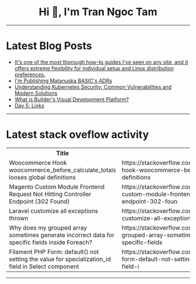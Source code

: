 <h1 align="center">Hi 👋, I'm Tran Ngoc Tam</h1>

---

# Latest Blog Posts 
<!-- BLOG-POST-LIST:START -->
- [It&#39;s one of the most thorough how-to guides I&#39;ve seen on any site, and it offers extreme flexibility for individual setup and Linux distribution preferences.](https://dev.to/zaznet/its-one-of-the-most-thorough-how-to-guides-ive-seen-on-any-site-and-it-offers-extreme-2fd3)
- [I&#39;m Publishing Matanuska BASIC&#39;s ADRs](https://dev.to/jfhbrook/im-publishing-matanuskas-adrs-1fkg)
- [Understanding Kubernetes Security: Common Vulnerabilities and Modern Solutions](https://dev.to/nolunchbreaks_22/understanding-kubernetes-security-common-vulnerabilities-and-modern-solutions-2p3j)
- [What is Builder&#39;s Visual Development Platform?](https://dev.to/builderio/what-is-builders-visual-development-platform-3c3k)
- [Day 5: Links](https://dev.to/theoriginalbpc/day-5-links-3aa8)
<!-- BLOG-POST-LIST:END -->

---

# Latest stack oveflow activity
<table>
  <tr><th>Title</th><th>Link</th></tr>
  <!-- STACKOVERFLOW:START --><tr><td>Woocommerce Hook woocommerce_before_calculate_totals looses global definitions</td><td>https://stackoverflow.com/questions/79279006/woocommerce-hook-woocommerce-before-calculate-totals-looses-global-definitions</td></tr><tr><td>Magento Custom Module Frontend Request Not Hitting Controller Endpoint &lpar;302 Found&rpar;</td><td>https://stackoverflow.com/questions/79278926/magento-custom-module-frontend-request-not-hitting-controller-endpoint-302-foun</td></tr><tr><td>Laravel customize all exceptions thrown</td><td>https://stackoverflow.com/questions/79278623/laravel-customize-all-exceptions-thrown</td></tr><tr><td>Why does my grouped array sometimes generate incorrect data for specific fields inside Foreach?</td><td>https://stackoverflow.com/questions/79278603/why-does-my-grouped-array-sometimes-generate-incorrect-data-for-specific-fields</td></tr><tr><td>Filament PHP Form: default&lpar;&rpar; not setting the value for specialization_id field in Select component</td><td>https://stackoverflow.com/questions/79278542/filament-php-form-default-not-setting-the-value-for-specialization-id-field-i</td></tr><!-- STACKOVERFLOW:END -->
</table>

---



